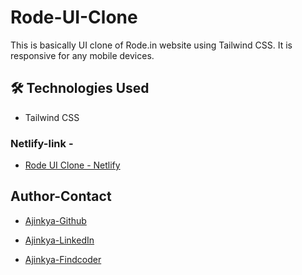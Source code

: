 # Rode-UI-Clone


This is basically UI clone of Rode.in website using Tailwind CSS.
It is responsive for any mobile devices.

## 🛠 Technologies Used

- Tailwind CSS

### Netlify-link -

- [Rode UI Clone - Netlify](https://ajinkya-rode.netlify.app)

## Author-Contact

- [Ajinkya-Github](https://github.com/AjinkyaVeer007)

- [Ajinkya-LinkedIn](https://www.linkedin.com/in/ajinkya-veer-0ba100238/)

- [Ajinkya-Findcoder](https://www.findcoder.io/u/ajinkya_veer)
